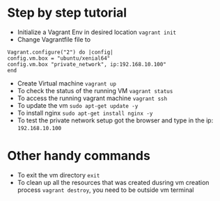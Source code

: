 # Step by step tutorial
- Initialize a Vagrant Env in desired location ```vagrant init```
- Change Vagrantfile file to 
```
Vagrant.configure("2") do |config|
config.vm.box = "ubuntu/xenial64"
config.vm.box "private_network", ip:192.168.10.100"
end
```
- Create Virtual machine ```vagrant up```
- To check the status of the running VM ```vagrant status```
- To access the running vagrant machine ```vagrant ssh```
- To update the vm ```sudo apt-get update -y```
- To install nginx ```sudo apt-get install nginx -y```
- To test the private network setup got the browser and type in the ip: ```192.168.10.100```

# Other handy commands
- To exit the vm directory ```exit```
- To clean up all the resources that was created dusring vm creation process ```vagrant destroy```, you need to be outside vm terminal
